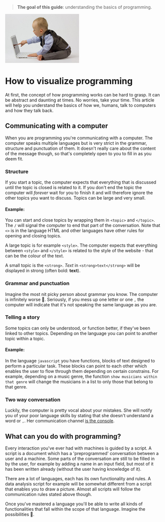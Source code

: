 >**The goal of this guide**: understanding the basics of programming.

<img src="../images/baby-talks-to-computer.jpg" />

# How to visualize programming

At first, the concept of how programming works can be hard to grasp. It can be abstract and daunting at times. No worries, take your time. This article will help you understand the basics of how we, humans, talk to computers and how they talk back.

## Communicating with a computer
When you are programming you're communicating with a computer. The computer speaks multiple languages but is very strict in the grammar, structure and punctuation of them. It doesn't really care about the content of the message though, so that's completely open to you to fill in as you deem fit.

### Structure

If you start a topic, the computer expects that everything that is discussed until the topic is closed is related to it. If you don't end the topic the computer will _forever_ wait for you to finish it and will therefore ignore the other topics you want to discuss.
Topics can be large and very small.

#### Example:

You can start and close topics by wrapping them in ```<topic>``` and ```</topic>```. The ```/``` will signal the computer to end that part of the conversation. Note that ```<>``` is in the language HTML and other languages have other rules for opening and closing topics.

A large topic is for example ```<style>```. The computer expects that everything between ```<style>``` and ```</style>``` is related to the style of the website - that can be the colour of the text.

A small topic is the ```<strong>```. _Text_ in ```<strong>text</strong>``` will be displayed in strong (often bold: **text**).

### Grammar and punctuation

Imagine the most nit picky person about grammar you know. The computer is infinitely worse 👹. Seriously, if you mess up one letter or one ```,``` the computer will indicate that it's not speaking the same language as you are.

### Telling a story

Some topics can only be understood, or function better, if they've been linked to other topics. Depending on the language you can point to another topic within a topic.

#### Example:

In the language ```javascript``` you have functions, blocks of text designed to perform a particular task. These blocks can point to each other which enables the user to flow through them depending on certain constrains. For example, depending on a music genre, the function ```show musicians within that genre``` will change the musicians in a list to only those that belong to that genre.  

### Two way conversation

Luckily, the computer is pretty vocal about your mistakes. She will notify you of your poor language skills by stating that she doesn't understand a word or ```,```. Her communication channel [is the console](../fixing-errors).

## What can you do with programming?

Every interaction you've ever had with machines is guided by a script. A script is a document which has a 'preprogrammed' conversation between a user and a machine. Some parts of the conversation are still to be filled in by the user, for example by adding a name in an input field, but most of it has been written already (without the user having knowledge of it).

There are a lot of languages, each has its own functionality and rules. A data analysis script for example will be somewhat different from a script that enables you to draw a picture. Almost all scripts will follow the communication rules stated above though.

Once you've mastered a language you'll be able to write all kinds of functionalities that fall within the scope of that language. Imagine the possibilities 🔮.
